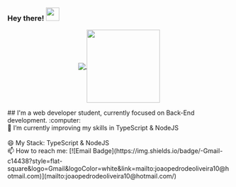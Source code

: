 ### Hey there! <img src="https://raw.githubusercontent.com/iampavangandhi/iampavangandhi/master/gifs/Hi.gif" width="30px">

<!--
**JP-Oliveira-dev/JP-Oliveira-dev** is a ✨ _special_ ✨ repository because its `README.md` (this file) appears on your GitHub profile. --!>

<p align="center">
  <a href="https://github.com/anuraghazra/github-readme-stats">
    <img
      align="center"
      src="https://github-readme-stats.vercel.app/api/top-langs/?username=stelianok&layout=compact"
    />
  </a>
  <a href="https://github.com/anuraghazra/github-readme-stats">
    <img
      align="center"
      height="165"
      src="https://github-readme-stats.vercel.app/api?username=jp-oliveira-dev&count_private=true&show_icons=true&custom_title=Github%20Status&hide=issues"
    />
  </a>
</p>



## I'm a web developer student, currently focused on Back-End development. :computer:
<br>🌱 I’m currently improving my skills in TypeScript & NodeJS</br>
<br>😄 My Stack: TypeScript & NodeJS </br>
📫 How to reach me: [![Email Badge](https://img.shields.io/badge/-Gmail-c14438?style=flat-square&logo=Gmail&logoColor=white&link=mailto:joaopedrodeoliveira10@hotmail.com)](mailto:joaopedrodeoliveira10@hotmail.com/)

